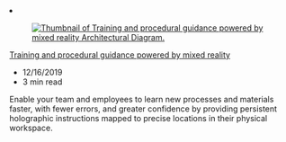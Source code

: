 <!-- This file is automatically generated by build/architectures/build_index.py. Any updates will be lost. -->

<!-- markdownlint-disable MD033 -->

<li class="grid-item item-column" data-categories="Mixed Reality ">
<article class="card">
    <div class="card-header has-margin-bottom-none" aria-hidden="true">
        <figure class="image diagram has-height-175 has-overflow-hidden level">
            <a href="/azure/architecture/solution-ideas/articles/training-and-procedural-guidance-powered-by-mixed-reality"><img src="/azure/architecture/browse/thumbs/training-and-procedural-guidance-powered-by-mixed-reality.png" class="diagram" alt="Thumbnail of Training and procedural guidance powered by mixed reality Architectural Diagram." data-linktype="relative-path"></a>
        </figure>
    </div>
    <div class="card-content">
        <a class="card-content-title has-margin-top-none" href="/azure/architecture/solution-ideas/articles/training-and-procedural-guidance-powered-by-mixed-reality">
            <p>Training and procedural guidance powered by mixed reality</p>
        </a>
        <ul class="card-content-metadata">
            <li>12/16/2019</li>
            <li>3 min read</li>
        </ul>
        <p class="card-content-description">Enable your team and employees to learn new processes and materials faster, with fewer errors, and greater confidence by providing persistent holographic instructions mapped to precise locations in their physical workspace.</p>
        <div class="bottom-to-top-fade is-hidden-mobile"></div>
    </div>
</article>
</li>
